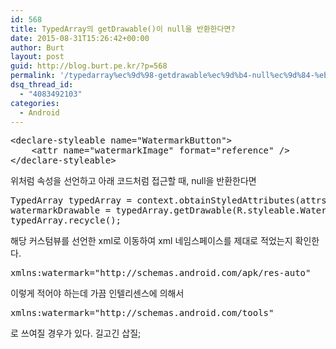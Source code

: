 ```yaml
---
id: 568
title: TypedArray의 getDrawable()이 null을 반환한다면?
date: 2015-08-31T15:26:42+00:00
author: Burt
layout: post
guid: http://blog.burt.pe.kr/?p=568
permalink: '/typedarray%ec%9d%98-getdrawable%ec%9d%b4-null%ec%9d%84-%eb%b0%98%ed%99%98%ed%95%9c%eb%8b%a4%eb%a9%b4/'
dsq_thread_id:
  - "4083492103"
categories:
  - Android
---
```

<pre class="lang:xhtml decode:true">&lt;declare-styleable name="WatermarkButton"&gt;
    &lt;attr name="watermarkImage" format="reference" /&gt;
&lt;/declare-styleable&gt;</pre>

위처럼 속성을 선언하고 아래 코드처럼 접근할 때, null을 반환한다면

<pre class="lang:java mark:1 decode:true">TypedArray typedArray = context.obtainStyledAttributes(attrs, R.styleable.WatermarkButton);
watermarkDrawable = typedArray.getDrawable(R.styleable.WatermarkButton_watermarkImage);
typedArray.recycle();
</pre>

해당 커스텀뷰를 선언한 xml로 이동하여 xml 네임스페이스를 제대로 적었는지 확인한다.

<pre class="lang:default decode:true ">xmlns:watermark="http://schemas.android.com/apk/res-auto"</pre>

이렇게 적어야 하는데 가끔 인텔리센스에 의해서

<pre class="lang:default decode:true ">xmlns:watermark="http://schemas.android.com/tools"</pre>

로 쓰여질 경우가 있다. 길고긴 삽질;